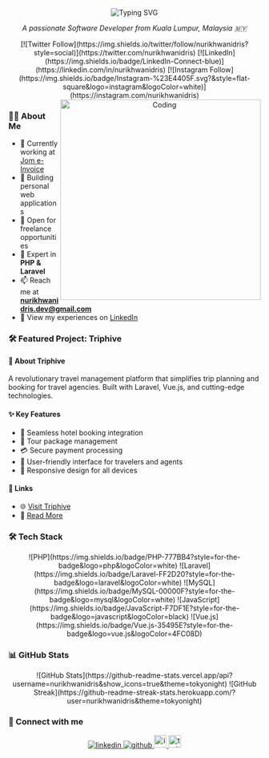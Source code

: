<div align="center">
  <img src="https://readme-typing-svg.demolab.com?font=Fira+Code&weight=600&size=28&duration=4000&pause=1000&color=2196F3&center=true&vCenter=true&random=false&width=435&lines=Hi+%F0%9F%91%8B+I'm+Nur+Ikhwan+Idris;Software+Developer;Laravel+Specialist" alt="Typing SVG" />
</div>

<p align="center">
  <em>A passionate Software Developer from Kuala Lumpur, Malaysia 🇲🇾</em>
</p>

<div align="center">
  [![Twitter Follow](https://img.shields.io/twitter/follow/nurikhwanidris?style=social)](https://twitter.com/nurikhwanidris)
  [![LinkedIn](https://img.shields.io/badge/LinkedIn-Connect-blue)](https://linkedin.com/in/nurikhwanidris)
  [![Instagram Follow](https://img.shields.io/badge/Instagram-%23E4405F.svg?&style=flat-square&logo=instagram&logoColor=white)](https://instagram.com/nurikhwanidris)
</div>

<div align="center">
  <img align="right" alt="Coding" width="400" src="https://media.giphy.com/media/SWoSkN6DxTszqIKEqv/giphy.gif">
</div>

### 👨‍💻 About Me

- 🔭 Currently working at [Jom e-Invoice](https://jomeinvoice.my/)
- 🌱 Building personal web applications
- 💼 Open for freelance opportunities
- 💬 Expert in **PHP & Laravel**
- 📫 Reach me at **nurikhwanidris.dev@gmail.com**
- 📄 View my experiences on [LinkedIn](https://linkedin.com/in/nurikhwanidris)

### 🛠 Featured Project: Triphive

#### 🌟 About Triphive
A revolutionary travel management platform that simplifies trip planning and booking for travel agencies. Built with Laravel, Vue.js, and cutting-edge technologies.

#### ✨ Key Features
- 🏨 Seamless hotel booking integration
- 🎫 Tour package management
- 💳 Secure payment processing
- 👥 User-friendly interface for travelers and agents
- 📱 Responsive design for all devices

#### 🔗 Links
- 🌐 [Visit Triphive](https://triphive.my)
- 📝 [Read More](https://triphive.my/about)

### 🛠️ Tech Stack

<div align="center">
  ![PHP](https://img.shields.io/badge/PHP-777BB4?style=for-the-badge&logo=php&logoColor=white)
  ![Laravel](https://img.shields.io/badge/Laravel-FF2D20?style=for-the-badge&logo=laravel&logoColor=white)
  ![MySQL](https://img.shields.io/badge/MySQL-00000F?style=for-the-badge&logo=mysql&logoColor=white)
  ![JavaScript](https://img.shields.io/badge/JavaScript-F7DF1E?style=for-the-badge&logo=javascript&logoColor=black)
  ![Vue.js](https://img.shields.io/badge/Vue.js-35495E?style=for-the-badge&logo=vue.js&logoColor=4FC08D)
</div>

### 📊 GitHub Stats

<div align="center">
  ![GitHub Stats](https://github-readme-stats.vercel.app/api?username=nurikhwanidris&show_icons=true&theme=tokyonight)
  ![GitHub Streak](https://github-readme-streak-stats.herokuapp.com/?user=nurikhwanidris&theme=tokyonight)
</div>

### 🤝 Connect with me

<div align="center">
  <a href="https://linkedin.com/in/nurikhwanidris" target="_blank">
    <img src="https://img.icons8.com/doodle/40/000000/linkedin--v2.png" alt="linkedin"/>
  </a>
  <a href="https://github.com/nurikhwanidris" target="_blank">
    <img src="https://img.shields.io/github/followers/nurikhwanidris?label=Follow&style=social" alt="github"/>
  </a>
  <a href="https://instagram.com/nurikhwanidris" target="_blank">
    <img src="https://img.shields.io/badge/Instagram-%23E4405F.svg?&style=flat-square&logo=instagram&logoColor=white" alt="instagram" height="25"/>
  </a>
  <a href="https://twitter.com/nurikhwanidris" target="_blank">
    <img src="https://img.shields.io/badge/twitter-%231DA1F2.svg?&style=flat-square&logo=twitter&logoColor=white" alt="twitter" height="25"/>
  </a>
</div>
